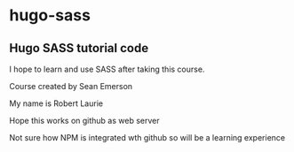 # hugo-sass

## Hugo SASS tutorial code

I hope to learn and use SASS after taking this course. 

Course created by Sean Emerson

My name is Robert Laurie

Hope this works on github as web server 

Not sure how NPM is integrated wth github so will be a learning experience
